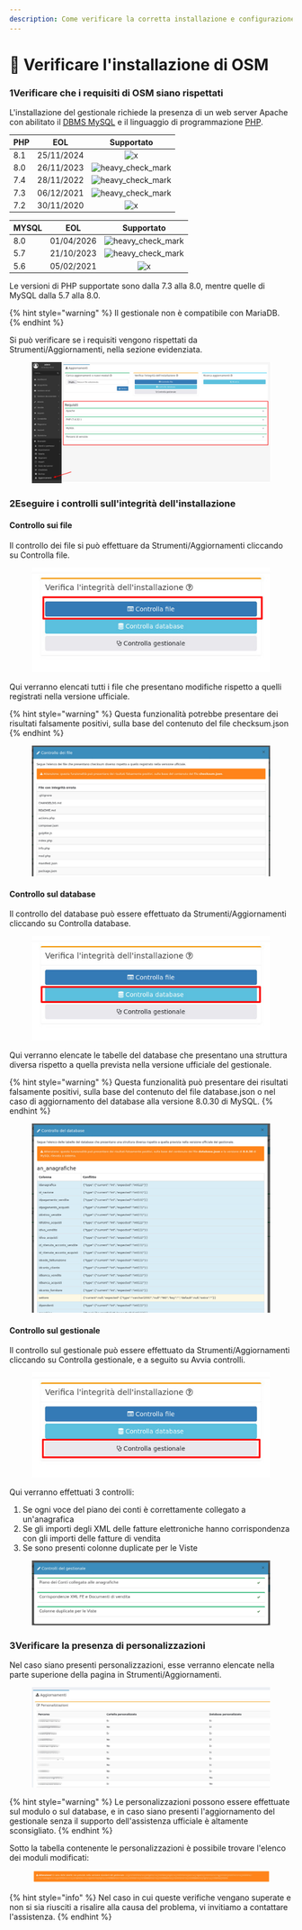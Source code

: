 ```yaml
---
description: Come verificare la corretta installazione e configurazione di OpenSTAManager
---
```


# 🔨 Verificare l'installazione di OSM

### 1️Verificare che i requisiti di OSM siano rispettati

L'installazione del gestionale richiede la presenza di un web server Apache con abilitato il [DBMS MySQL](https://www.mysql.com) e il linguaggio di programmazione [PHP](https://php.net).



| PHP | EOL        |                                                        Supportato                                                       |
| --- | ---------- | :---------------------------------------------------------------------------------------------------------------------: |
| 8.1 | 25/11/2024 |         <img src="https://github.githubassets.com/images/icons/emoji/unicode/274c.png" alt="x" data-size="line">        |
| 8.0 | 26/11/2023 | <img src="https://github.githubassets.com/images/icons/emoji/unicode/2714.png" alt="heavy_check_mark" data-size="line"> |
| 7.4 | 28/11/2022 | <img src="https://github.githubassets.com/images/icons/emoji/unicode/2714.png" alt="heavy_check_mark" data-size="line"> |
| 7.3 | 06/12/2021 | <img src="https://github.githubassets.com/images/icons/emoji/unicode/2714.png" alt="heavy_check_mark" data-size="line"> |
| 7.2 | 30/11/2020 |         <img src="https://github.githubassets.com/images/icons/emoji/unicode/274c.png" alt="x" data-size="line">        |



| MYSQL | EOL        |                                                        Supportato                                                       |
| ----- | ---------- | :---------------------------------------------------------------------------------------------------------------------: |
| 8.0   | 01/04/2026 | <img src="https://github.githubassets.com/images/icons/emoji/unicode/2714.png" alt="heavy_check_mark" data-size="line"> |
| 5.7   | 21/10/2023 | <img src="https://github.githubassets.com/images/icons/emoji/unicode/2714.png" alt="heavy_check_mark" data-size="line"> |
| 5.6   | 05/02/2021 |         <img src="https://github.githubassets.com/images/icons/emoji/unicode/274c.png" alt="x" data-size="line">        |

Le versioni di PHP supportate sono dalla 7.3 alla 8.0, mentre quelle di MySQL dalla 5.7 alla 8.0.

{% hint style="warning" %}
Il gestionale non è compatibile con MariaDB.
{% endhint %}

Si può verificare se i requisiti vengono rispettati da Strumenti/Aggiornamenti, nella sezione evidenziata.

<figure><img src="../../.gitbook/assets/immagine (301).png" alt=""><figcaption></figcaption></figure>

### 2️Eseguire i controlli sull'integrità dell'installazione

#### Controllo sui file

Il controllo dei file si può effettuare da Strumenti/Aggiornamenti cliccando su Controlla file.

<figure><img src="../../.gitbook/assets/immagine (315).png" alt=""><figcaption></figcaption></figure>

Qui verranno elencati tutti i file che presentano modifiche rispetto a quelli registrati nella versione ufficiale.

{% hint style="warning" %}
Questa funzionalità potrebbe presentare dei risultati falsamente positivi, sulla base del contenuto del file checksum.json
{% endhint %}

<figure><img src="../../.gitbook/assets/immagine (376).png" alt=""><figcaption></figcaption></figure>

#### Controllo sul database

Il controllo del database può essere effettuato da Strumenti/Aggiornamenti cliccando su Controlla database.

<figure><img src="../../.gitbook/assets/immagine (382).png" alt=""><figcaption></figcaption></figure>

Qui verranno elencate le tabelle del database che presentano una struttura diversa rispetto a quella prevista nella versione ufficiale del gestionale.

{% hint style="warning" %}
Questa funzionalità può presentare dei risultati falsamente positivi, sulla base del contenuto del file database.json o nel caso di aggiornamento del database alla versione 8.0.30 di MySQL.
{% endhint %}

<figure><img src="../../.gitbook/assets/immagine (303).png" alt=""><figcaption></figcaption></figure>

#### Controllo sul gestionale

Il controllo sul gestionale può essere effettuato da Strumenti/Aggiornamenti cliccando su Controlla gestionale, e a seguito su Avvia controlli.

<figure><img src="../../.gitbook/assets/immagine (496).png" alt=""><figcaption></figcaption></figure>

Qui verranno effettuati 3 controlli:

1. Se ogni voce del piano dei conti è correttamente collegato a un'anagrafica
2. Se gli importi degli XML delle fatture elettroniche hanno corrispondenza con gli importi delle fatture di vendita
3. Se sono presenti colonne duplicate per le Viste

<figure><img src="../../.gitbook/assets/immagine (363).png" alt=""><figcaption></figcaption></figure>

### 3️Verificare la presenza di personalizzazioni

Nel caso siano presenti personalizzazioni, esse verranno elencate nella parte superione della pagina in Strumenti/Aggiornamenti.

<figure><img src="../../.gitbook/assets/immagine (388).png" alt=""><figcaption></figcaption></figure>

{% hint style="warning" %}
Le personalizzazioni possono essere effettuate sul modulo o sul database, e in caso siano presenti l'aggiornamento del gestionale senza il supporto dell'assistenza ufficiale è altamente sconsigliato.
{% endhint %}

Sotto la tabella contenente le personalizzazioni è possibile trovare l'elenco dei moduli modificati:

<figure><img src="../../.gitbook/assets/immagine (358).png" alt=""><figcaption></figcaption></figure>

{% hint style="info" %}
Nel caso in cui queste verifiche vengano superate e non si sia riusciti a risalire alla causa del problema, vi invitiamo a contattare l'assistenza.
{% endhint %}

